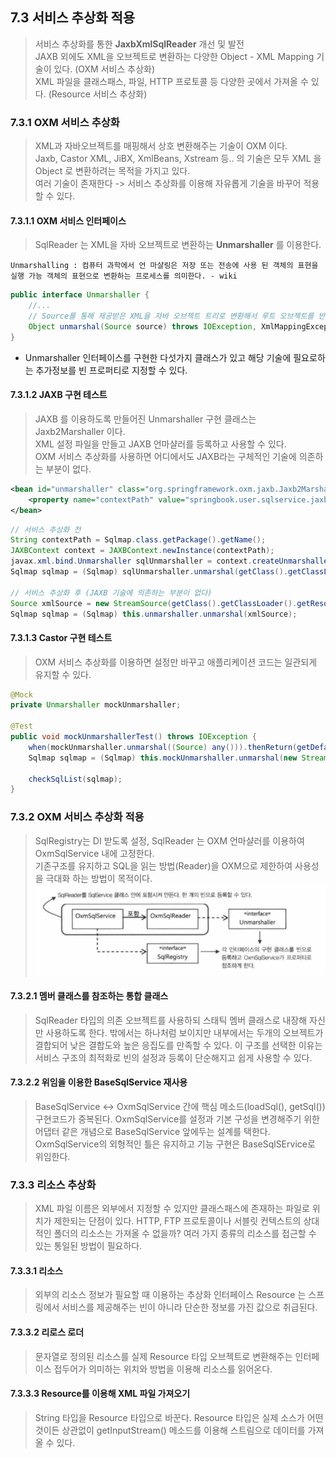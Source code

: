 ## 7.3 서비스 추상화 적용
> 서비스 추상화를 통한 **JaxbXmlSqlReader** 개선 및 발전<br>
> JAXB 외에도 XML을 오브젝트로 변환하는 다양한 Object - XML Mapping 기술이 있다. (OXM 서비스 추상화)<br> 
> XML 파일을 클래스패스, 파일, HTTP 프로토콜 등 다양한 곳에서 가져올 수 있다. (Resource 서비스 추상화)<br>

### 7.3.1 OXM 서비스 추상화
> XML과 자바오브젝트를 매핑해서 상호 변환해주는 기술이 OXM 이다.<br>
> Jaxb, Castor XML, JiBX, XmlBeans, Xstream 등.. 의 기술은 모두 XML 을 Object 로 변환하려는 목적을 가지고 있다.<br>
> 여러 기술이 존재한다 -> 서비스 추상화를 이용해 자유롭게 기술을 바꾸어 적용할 수 있다.

#### 7.3.1.1 OXM 서비스 인터페이스
> SqlReader 는 XML을 자바 오브젝트로 변환하는 **Unmarshaller** 를 이용한다. <br>

`Unmarshalling : 컴퓨터 과학에서 언 마샬링은 저장 또는 전송에 사용 된 객체의 표현을 실행 가능 객체의 표현으로 변환하는 프로세스를 의미한다. - wiki`

```java
public interface Unmarshaller {
    //...
    // Source를 통해 제공받은 XML을 자바 오브젝트 트리로 변환해서 루트 오브젝트를 반환한다.
    Object unmarshal(Source source) throws IOException, XmlMappingException;
}
```
- Unmarshaller 인터페이스를 구현한 다섯가지 클래스가 있고 해당 기술에 필요로하는 추가정보를 빈 프로퍼티로 지정할 수 있다. 

#### 7.3.1.2 JAXB 구현 테스트
> JAXB 를 이용하도록 만들어진 Unmarshaller 구현 클래스는 Jaxb2Marshaller 이다.<br>
> XML 설정 파일을 만들고 JAXB 언마샬러를 등록하고 사용할 수 있다.<br>
> OXM 서비스 추상화를 사용하면 어디에서도 JAXB라는 구체적인 기술에 의존하는 부분이 없다.<br>
```xml
<bean id="unmarshaller" class="org.springframework.oxm.jaxb.Jaxb2Marshaller">
    <property name="contextPath" value="springbook.user.sqlservice.jaxb"/>
</bean>
```
```java
// 서비스 추상화 전
String contextPath = Sqlmap.class.getPackage().getName();
JAXBContext context = JAXBContext.newInstance(contextPath);
javax.xml.bind.Unmarshaller sqlUnmarshaller = context.createUnmarshaller();
Sqlmap sqlmap = (Sqlmap) sqlUnmarshaller.unmarshal(getClass().getClassLoader().getResourceAsStream("sqlmap.xml"));

// 서비스 추상화 후 (JAXB 기술에 의존하는 부분이 없다)
Source xmlSource = new StreamSource(getClass().getClassLoader().getResourceAsStream("sqlmap.xml"));
Sqlmap sqlmap = (Sqlmap) this.unmarshaller.unmarshal(xmlSource);
```

#### 7.3.1.3 Castor 구현 테스트
> OXM 서비스 추상화를 이용하면 설정만 바꾸고 애플리케이션 코드는 일관되게 유지할 수 있다.
```java
@Mock
private Unmarshaller mockUnmarshaller;

@Test
public void mockUnmarshallerTest() throws IOException {
    when(mockUnmarshaller.unmarshal((Source) any())).thenReturn(getDefaultSqlMap());
    Sqlmap sqlmap = (Sqlmap) this.mockUnmarshaller.unmarshal(new StreamSource());

    checkSqlList(sqlmap);
}
```

### 7.3.2 OXM 서비스 추상화 적용
> SqlRegistry는 DI 받도록 설정, SqlReader 는 OXM 언마샬러를 이용하여 OxmSqlService 내에 고정한다.<br>
> 기존구조를 유지하고 SQL을 읽는 방법(Reader)을 OXM으로 제한하여 사용성을 극대화 하는 방법이 목적이다. <br>
![7.7 OxmSqlReader - OxmSqlService](https://github.com/YounHyunJun/TobySpringExample/blob/master/img/7-7img.PNG)

#### 7.3.2.1 멤버 클래스를 참조하는 통합 클래스
> SqlReader 타입의 의존 오브젝트를 사용하되 스태틱 멤버 클래스로 내장해 자신만 사용하도록 한다.
> 밖에서는 하나처럼 보이지만 내부에서는 두개의 오브젝트가 결합되어 낮은 결합도와 높은 응집도를 만족할 수 있다.
> 이 구조를 선택한 이유는 서비스 구조의 최적화로 빈의 설정과 등록이 단순해지고 쉽게 사용할 수 있다.

#### 7.3.2.2 위임을 이용한 BaseSqlService 재사용
> BaseSqlService <-> OxmSqlService 간에 핵심 메소드(loadSql(), getSql()) 구현코드가 중복된다.
> OxmSqlService를 설정과 기본 구성을 변경해주기 위한 어댑터 같은 개념으로 BaseSqlService 앞에두는 설계를 택한다.
> OxmSqlService의 외형적인 틀은 유지하고 기능 구현은 BaseSqlSErvice로 위임한다. 

### 7.3.3 리소스 추상화
> XML 파일 이름은 외부에서 지정할 수 있지만 클래스패스에 존재하는 파일로 위치가 제한되는 단점이 있다.
> HTTP, FTP 프로토콜이나 서블릿 컨텍스트의 상대적인 폴더의 리소스는 가져올 수 없을까?
> 여러 가지 종류의 리소스를 접근할 수 있는 통일된 방법이 필요하다. 

#### 7.3.3.1 리소스
> 외부의 리소스 정보가 필요할 때 이용하는 추상화 인터페이스
> Resource 는 스프링에서 서비스를 제공해주는 빈이 아니라 단순한 정보를 가진 값으로 취급된다. 

#### 7.3.3.2 리로스 로더
> 문자열로 정의된 리소스를 실제 Resource 타입 오브젝트로 변환해주는 인터페이스
> 접두어가 의미하는 위치와 방법을 이용해 리소스를 읽어온다.

#### 7.3.3.3 Resource를 이용해 XML 파일 가져오기
> String 타입을 Resource 타입으로 바꾼다.
> Resource 타입은 실제 소스가 어떤 것이든 상관없이 getInputStream() 메소드를 이용해 스트림으로 데이터를 가져올 수 있다.
